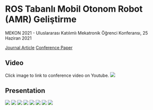 # ROS Tabanlı Mobil Otonom Robot (AMR) Geliştirme


MEKON 2021 - Uluslararası Katılımlı Mekatronik Öğrenci Konferansı, 25 Haziran 2021 

[Journal Article](https://github.com/mkorkmz/ROS-Tabanli-Mobil-Otonom-Robot-AMR-Gelistirme/blob/main/MK_ROS_Tabanl%C4%B1_Mobil_Otonom_Robot_(AMR)_Geli%C5%9Ftirme_Journal_Article.pdf)  [Conference Paper](https://github.com/mkorkmz/ROS-Tabanli-Mobil-Otonom-Robot-AMR-Gelistirme/blob/main/MK_ROS_Tabanl%C4%B1_Mobil_Otonom_Robot_(AMR)_Geli%C5%9Ftirme_Conference_Paper.pdf)

  ## Video
Click image to link to conference  video on Youtube. 
[![](https://github.com/mkorkmz/ROS-Tabanli-Mobil-Otonom-Robot-AMR-Gelistirme/blob/main/0001.jpg?raw=true?raw=true)](https://youtu.be/kJCJpDbcXOg)   


  ## Presentation
![](https://github.com/mkorkmz/ROS-Tabanli-Mobil-Otonom-Robot-AMR-Gelistirme/blob/main/0002.jpg?raw=true?raw=true)
![](https://github.com/mkorkmz/ROS-Tabanli-Mobil-Otonom-Robot-AMR-Gelistirme/blob/main/0003.jpg?raw=true?raw=true)
![](https://github.com/mkorkmz/ROS-Tabanli-Mobil-Otonom-Robot-AMR-Gelistirme/blob/main/0004.jpg?raw=true?raw=true)
![](https://github.com/mkorkmz/ROS-Tabanli-Mobil-Otonom-Robot-AMR-Gelistirme/blob/main/0005.jpg?raw=true?raw=true)
![](https://github.com/mkorkmz/ROS-Tabanli-Mobil-Otonom-Robot-AMR-Gelistirme/blob/main/0006.jpg?raw=true?raw=true)
![](https://github.com/mkorkmz/ROS-Tabanli-Mobil-Otonom-Robot-AMR-Gelistirme/blob/main/0007.jpg?raw=true?raw=true)
![](https://github.com/mkorkmz/ROS-Tabanli-Mobil-Otonom-Robot-AMR-Gelistirme/blob/main/0008.jpg?raw=true?raw=true)
![](https://github.com/mkorkmz/ROS-Tabanli-Mobil-Otonom-Robot-AMR-Gelistirme/blob/main/0009.jpg?raw=true?raw=true)

